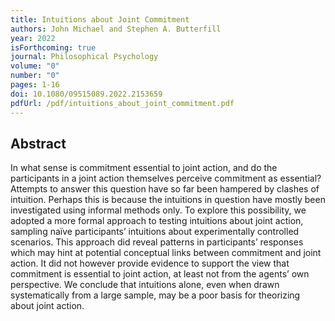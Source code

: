```yaml
---
title: Intuitions about Joint Commitment
authors: John Michael and Stephen A. Butterfill
year: 2022
isForthcoming: true
journal: Philosophical Psychology
volume: "0"
number: "0"
pages: 1-16
doi: 10.1080/09515089.2022.2153659
pdfUrl: /pdf/intuitions_about_joint_commitment.pdf
---
```


## Abstract

In what sense is commitment essential to joint action, and do the participants in a joint action themselves perceive commitment as essential? Attempts to answer this question have so far been hampered by clashes of intuition. Perhaps this is because the intuitions in question have mostly been investigated using informal methods only. To explore this possibility, we adopted a more formal approach to testing intuitions about joint action, sampling naïve participants’ intuitions about experimentally controlled scenarios. This approach did reveal patterns in participants’ responses which may hint at potential conceptual links between commitment and joint action. It did not however provide evidence to support the view that commitment is essential to joint action, at least not from the agents’ own perspective. We conclude that intuitions alone, even when drawn systematically from a large sample, may be a poor basis for theorizing about joint action.

